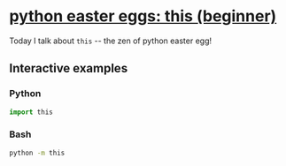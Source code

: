 # [python easter eggs: this (beginner)](https://youtu.be/mRYWLKcMfE4)

Today I talk about `this` -- the zen of python easter egg!

## Interactive examples

### Python

```python
import this
```

### Bash

```bash
python -m this
```
